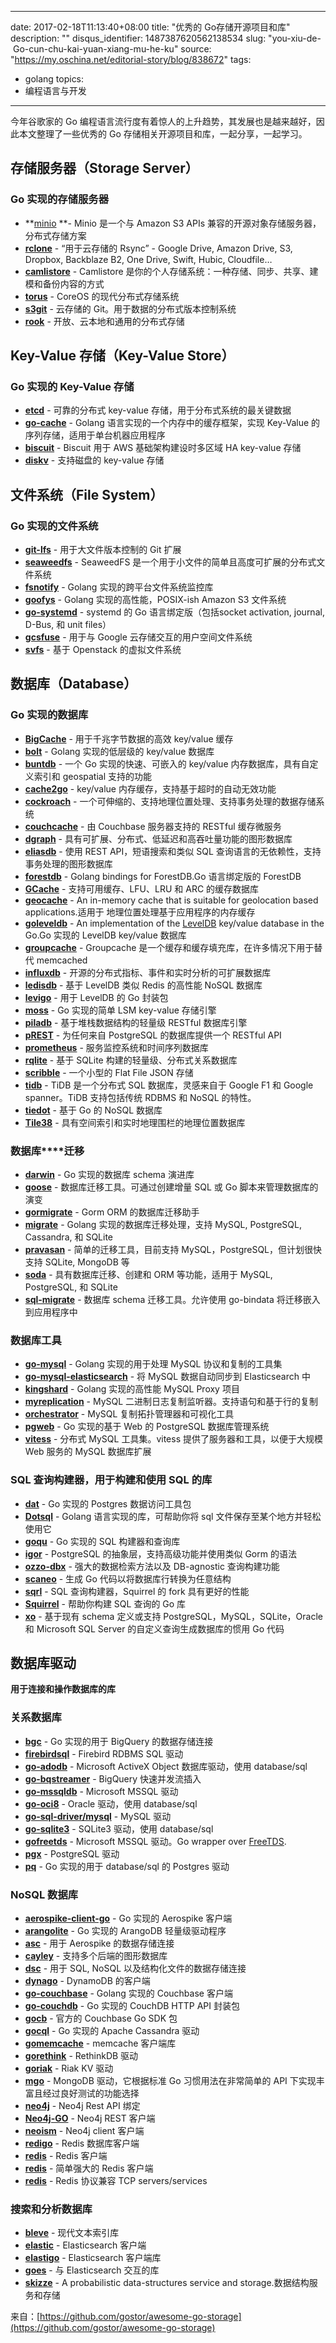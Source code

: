 
---
date: 2017-02-18T11:13:40+08:00
title: "优秀的 Go存储开源项目和库"
description: ""
disqus_identifier: 1487387620562138534
slug: "you-xiu-de- Go-cun-chu-kai-yuan-xiang-mu-he-ku"
source: "https://my.oschina.net/editorial-story/blog/838672"
tags: 
- golang 
topics:
- 编程语言与开发
---

今年谷歌家的 Go
编程语言流行度有着惊人的上升趋势，其发展也是越来越好，因此本文整理了一些优秀的
Go 存储相关开源项目和库，一起分享，一起学习。

**存储服务器（Storage Server）**
--------------------------------

### **Go 实现的存储服务器**

-   **[minio](https://github.com/minio/minio) **- Minio 是一个与 Amazon
    S3 APIs 兼容的开源对象存储服务器，分布式存储方案
-   **[rclone](https://github.com/ncw/rclone)** - “用于云存储的 Rsync” -
    Google Drive, Amazon Drive, S3, Dropbox, Backblaze B2, One Drive,
    Swift, Hubic, Cloudfile…
-   **[camlistore](https://github.com/camlistore/camlistore)** -
    Camlistore
    是你的个人存储系统：一种存储、同步、共享、建模和备份内容的方式
-   **[torus](https://github.com/coreos/torus)** - CoreOS
    的现代分布式存储系统
-   **[s3git](https://github.com/s3git/s3git)** - 云存储的
    Git。用于数据的分布式版本控制系统
-   **[rook](https://github.com/rook/rook)** -
    开放、云本地和通用的分布式存储

**Key-Value 存储（Key-Value Store）**
-------------------------------------

### **Go 实现的 Key-Value 存储**

-   **[etcd](https://github.com/coreos/etcd)** - 可靠的分布式 key-value
    存储，用于分布式系统的最关键数据
-   **[go-cache](https://github.com/patrickmn/go-cache)** - Golang
    语言实现的一个内存中的缓存框架，实现 Key-Value
    的序列存储，适用于单台机器应用程序
-   **[biscuit](https://github.com/dcoker/biscuit)** - Biscuit 用于 AWS
    基础架构建设时多区域 HA key-value 存储
-   **[diskv](https://github.com/peterbourgon/diskv)** - 支持磁盘的
    key-value 存储

**文件系统（File System）**
---------------------------

### **Go 实现的文件系统**

-   **[git-lfs](https://github.com/git-lfs/git-lfs)** -
    用于大文件版本控制的 Git 扩展
-   **[seaweedfs](https://github.com/chrislusf/seaweedfs)** - SeaweedFS
    是一个用于小文件的简单且高度可扩展的分布式文件系统
-   **[fsnotify](https://github.com/fsnotify/fsnotify)** - Golang
    实现的跨平台文件系统监控库
-   **[goofys](https://github.com/kahing/goofys)** - Golang
    实现的高性能，POSIX-ish Amazon S3 文件系统
-   **[go-systemd](https://github.com/coreos/go-systemd)** - systemd 的
    Go 语言绑定版（包括socket activation, journal, D-Bus, 和 unit
    files）
-   **[gcsfuse](https://github.com/GoogleCloudPlatform/gcsfuse)** -
    用于与 Google 云存储交互的用户空间文件系统
-   **[svfs](https://github.com/ovh/svfs)** - 基于 Openstack
    的虚拟文件系统

**数据库（Database）**
----------------------

### **Go 实现的数据库**

-   **[BigCache](https://github.com/allegro/bigcache)** -
    用于千兆字节数据的高效 key/value 缓存
-   **[bolt](https://github.com/boltdb/bolt)** - Golang
    实现的低层级的 key/value 数据库
-   **[buntdb](https://github.com/tidwall/buntdb)** - 一个 Go
    实现的快速、可嵌入的 key/value 内存数据库，具有自定义索引和
    geospatial 支持的功能
-   **[cache2go](https://github.com/muesli/cache2go)** - key/value
    内存缓存，支持基于超时的自动无效功能
-   **[cockroach](https://github.com/cockroachdb/cockroach)** -
    一个可伸缩的、支持地理位置处理、支持事务处理的数据存储系统
-   **[couchcache](https://github.com/codingsince1985/couchcache)** -
    由 Couchbase 服务器支持的 RESTful 缓存微服务
-   **[dgraph](https://github.com/dgraph-io/dgraph)** -
    具有可扩展、分布式、低延迟和高吞吐量功能的图形数据库
-   **[eliasdb](https://github.com/krotik/eliasdb)** - 使用 REST
    API，短语搜索和类似 SQL 查询语言的无依赖性，支持事务处理的图形数据库
-   **[forestdb](https://github.com/couchbase/goforestdb)** - Golang
    bindings for ForestDB.Go 语言绑定版的 ForestDB
-   **[GCache](https://github.com/bluele/gcache)** -
    支持可用缓存、LFU、LRU 和 ARC 的缓存数据库
-   **[geocache](https://github.com/melihmucuk/geocache)** - An
    in-memory cache that is suitable for geolocation based
    applications.适用于 地理位置处理基于应用程序的内存缓存
-   **[goleveldb](https://github.com/syndtr/goleveldb)** - An
    implementation of
    the [LevelDB](https://github.com/google/leveldb) key/value database
    in the Go.Go 实现的 LevelDB key/value 数据库
-   **[groupcache](https://github.com/golang/groupcache)** - Groupcache
    是一个缓存和缓存填充库，在许多情况下用于替代 memcached
-   **[influxdb](https://github.com/influxdb/influxdb)** -
    开源的分布式指标、事件和实时分析的可扩展数据库
-   **[ledisdb](https://github.com/siddontang/ledisdb)** - 基于 LevelDB
    类似 Redis 的高性能 NoSQL 数据库
-   **[levigo](https://github.com/jmhodges/levigo)** - 用于 LevelDB 的
    Go 封装包
-   **[moss](https://github.com/couchbase/moss)** - Go 实现的简单
    LSM key-value 存储引擎
-   **[piladb](https://github.com/fern4lvarez/piladb)** -
    基于堆栈数据结构的轻量级 RESTful 数据库引擎
-   **[pREST](https://github.com/nuveo/prest)** - 为任何来自 PostgreSQL
    的数据库提供一个 RESTful API
-   **[prometheus](https://github.com/prometheus/prometheus)** -
    服务监控系统和时间序列数据库
-   **[rqlite](https://github.com/rqlite/rqlite)** - 基于 SQLite
    构建的轻量级、分布式关系数据库
-   **[scribble](https://github.com/nanobox-io/golang-scribble)** -
    一个小型的 Flat File JSON 存储
-   **[tidb](https://www.oschina.net/p/tidb)** - TiDB 是一个分布式 SQL
    数据库，灵感来自于 Google F1 和 Google spanner。TiDB 支持包括传统
    RDBMS 和 NoSQL 的特性。
-   **[tiedot](https://github.com/HouzuoGuo/tiedot)** - 基于 Go 的 NoSQL
    数据库
-   **[Tile38](https://github.com/tidwall/tile38)** -
    具有空间索引和实时地理围栏的地理位置数据库

### **数据库****迁移**

-   **[darwin](https://github.com/GuiaBolso/darwin)** - Go 实现的数据库
    schema 演进库
-   **[goose](https://github.com/steinbacher/goose)** -
    数据库迁移工具。可通过创建增量 SQL 或 Go 脚本来管理数据库的演变
-   **[gormigrate](https://github.com/go-gormigrate/gormigrate)** - Gorm
    ORM 的数据库迁移助手
-   **[migrate](https://github.com/mattes/migrate)** - Golang
    实现的数据库迁移处理，支持 MySQL, PostgreSQL, Cassandra, 和 SQLite
-   **[pravasan](https://github.com/pravasan/pravasan)** -
    简单的迁移工具，目前支持 MySQL，PostgreSQL，但计划很快支持 SQLite,
    MongoDB 等
-   **[soda](https://github.com/markbates/pop/tree/master/soda)** -
    具有数据库迁移、创建和 ORM 等功能，适用于 MySQL, PostgreSQL, 和
    SQLite
-   **[sql-migrate](https://www.oschina.net/p/sql-migrate)** - 数据库
    schema 迁移工具。允许使用 go-bindata 将迁移嵌入到应用程序中

### **数据库工具**

-   **[go-mysql](https://www.oschina.net/p/go-mysql)** - Golang
    实现的用于处理 MySQL 协议和复制的工具集
-   **[go-mysql-elasticsearch](https://github.com/siddontang/go-mysql-elasticsearch)** -
    将 MySQL 数据自动同步到 Elasticsearch 中
-   **[kingshard](https://www.oschina.net/p/kingshard)** - Golang
    实现的高性能 MySQL Proxy 项目
-   **[myreplication](https://github.com/2tvenom/myreplication)** -
    MySQL 二进制日志复制监听器。支持语句和基于行的复制
-   **[orchestrator](https://www.oschina.net/p/orchestrator)** - MySQL
    复制拓扑管理器和可视化工具
-   **[pgweb](https://www.oschina.net/p/pgweb)** - Go 实现的基于 Web 的
    PostgreSQL 数据库管理系统
-   **[vitess](https://www.oschina.net/p/vitess)** - 分布式 MySQL
    工具集。vitess 提供了服务器和工具，以便于大规模 Web 服务的 MySQL
    数据库扩展

### **SQL 查询构建器，用于构建和使用 SQL 的库**

-   **[dat](https://github.com/mgutz/dat)** - Go 实现的 Postgres
    数据访问工具包
-   **[Dotsql](https://github.com/gchaincl/dotsql)** - Golang
    语言实现的库，可帮助你将 sql 文件保存至某个地方并轻松使用它
-   **[goqu](https://github.com/doug-martin/goqu)** - Go 实现的 SQL
    构建器和查询库
-   **[igor](https://github.com/galeone/igor)** - PostgreSQL
    的抽象层，支持高级功能并使用类似 Gorm 的语法
-   **[ozzo-dbx](https://github.com/go-ozzo/ozzo-dbx)** -
    强大的数据检索方法以及 DB-agnostic 查询构建功能
-   **[scaneo](https://github.com/variadico/scaneo)** - 生成 Go
    代码以将数据库行转换为任意结构
-   **[sqrl](https://github.com/elgris/sqrl)** - SQL
    查询构建器，Squirrel 的 fork 具有更好的性能
-   **[Squirrel](https://github.com/Masterminds/squirrel)** - 帮助你构建
    SQL 查询的 Go 库
-   **[xo](https://github.com/knq/xo)** - 基于现有 schema 定义或支持
    PostgreSQL，MySQL，SQLite，Oracle 和 Microsoft SQL Server
    的自定义查询生成数据库的惯用 Go 代码

**数据库驱动**
--------------

**用于连接和操作数据库的库**

### **关系数据库**

-   **[bgc](https://github.com/viant/bgc)** - Go 实现的用于 BigQuery
    的数据存储连接
-   **[firebirdsql](https://github.com/nakagami/firebirdsql)** -
    Firebird RDBMS SQL 驱动
-   **[go-adodb](https://github.com/mattn/go-adodb)** - Microsoft
    ActiveX Object 数据库驱动，使用 database/sql
-   **[go-bqstreamer](https://github.com/rounds/go-bqstreamer)** -
    BigQuery 快速并发流插入
-   **[go-mssqldb](https://github.com/denisenkom/go-mssqldb)** -
    Microsoft MSSQL 驱动
-   **[go-oci8](https://github.com/mattn/go-oci8)** - Oracle 驱动，使用
    database/sql
-   **[go-sql-driver/mysql](https://github.com/go-sql-driver/mysql)** -
    MySQL 驱动
-   **[go-sqlite3](https://github.com/mattn/go-sqlite3)** - SQLite3
    驱动，使用 database/sql
-   **[gofreetds](https://github.com/minus5/gofreetds)** - Microsoft
    MSSQL 驱动。Go wrapper over [FreeTDS](http://www.freetds.org/).
-   **[pgx](https://github.com/jackc/pgx)** - PostgreSQL 驱动
-   **[pq](https://github.com/lib/pq)** - Go 实现的用于 database/sql 的
    Postgres 驱动

### **NoSQL 数据库**

-   **[aerospike-client-go](https://github.com/aerospike/aerospike-client-go)** -
    Go 实现的 Aerospike 客户端
-   **[arangolite](https://github.com/solher/arangolite)** - Go 实现的
    ArangoDB 轻量级驱动程序
-   **[asc](https://github.com/viant/asc)** - 用于 Aerospike
    的数据存储连接
-   **[cayley](https://github.com/google/cayley)** -
    支持多个后端的图形数据库
-   **[dsc](https://github.com/viant/dsc)** - 用于 SQL, NoSQL
    以及结构化文件的数据存储连接
-   **[dynago](https://github.com/underarmour/dynago)** - DynamoDB
    的客户端
-   **[go-couchbase](https://github.com/couchbase/go-couchbase)** - Golang
    实现的 Couchbase 客户端
-   **[go-couchdb](https://github.com/fjl/go-couchdb)** - Go 实现的
    CouchDB HTTP API 封装包
-   **[gocb](https://github.com/couchbase/gocb)** - 官方的 Couchbase Go
    SDK 包
-   **[gocql](http://gocql.github.io/)** - Go 实现的 Apache Cassandra
    驱动
-   **[gomemcache](https://github.com/bradfitz/gomemcache/)** - memcache
    客户端库
-   **[gorethink](https://github.com/dancannon/gorethink)** - RethinkDB
    驱动
-   **[goriak](https://github.com/zegl/goriak)** - Riak KV 驱动
-   **[mgo](https://godoc.org/labix.org/v2/mgo)** - MongoDB
    驱动，它根据标准 Go 习惯用法在非常简单的 API
    下实现丰富且经过良好测试的功能选择
-   **[neo4j](https://github.com/cihangir/neo4j)** - Neo4j Rest API 绑定
-   **[Neo4j-GO](https://github.com/davemeehan/Neo4j-GO)** - Neo4j REST
    客户端
-   **[neoism](https://github.com/jmcvetta/neoism)** - Neo4j client
    客户端
-   **[redigo](https://github.com/garyburd/redigo)** - Redis
    数据库客户端
-   **[redis](https://github.com/go-redis/redis)** - Redis 客户端
-   **[redis](https://github.com/hoisie/redis)** - 简单强大的 Redis
    客户端
-   **[redis](https://github.com/bsm/redeo)** - Redis 协议兼容 TCP
    servers/services

### **搜索和分析数据库**

-   **[bleve](https://github.com/blevesearch/bleve)** - 现代文本索引库
-   **[elastic](https://github.com/olivere/elastic)** - Elasticsearch
    客户端
-   **[elastigo](https://github.com/mattbaird/elastigo)** -
    Elasticsearch 客户端库
-   **[goes](https://github.com/belogik/goes)** - 与 Elasticsearch
    交互的库
-   **[skizze](https://github.com/seiflotfy/skizze)** - A probabilistic
    data-structures service and storage.数据结构服务和存储

来自：[https://github.com/gostor/awesome-go-storage](https://github.com/gostor/awesome-go-storage)

